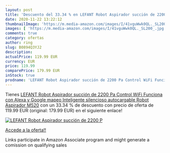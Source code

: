 ```yaml
---
layout: post
title: 'Descuento del 33.34 % en LEFANT Robot Aspirador succión de 2200 P'
date: 2020-11-22 13:22:12
thumbnailImage: 'https://m.media-amazon.com/images/I/41vguWwk0QL._SL200_.jpg'
images: [ 'https://m.media-amazon.com/images/I/41vguWwk0QL._SL200_.jpg' ]
comments: true
category: ofertas
author: ring
slug: B0894Q3YJ2
description:
actualPrice: 119.99 EUR
currency: EUR
price: 119.99
comparePrice: 179.99 EUR
inStock: true
prodname: 'LEFANT Robot Aspirador succión de 2200 Pa Control WiFi Funciona con Alexa y Google mapeo Inteligente silencioso autocargable  Robot Aspirador M520'
---
```


Tienes [LEFANT Robot Aspirador succión de 2200 Pa Control WiFi Funciona con Alexa y Google mapeo Inteligente silencioso autocargable  Robot Aspirador M520](https://www.amazon.es/dp/B0894Q3YJ2/?tag=tolees-21) con un 33.34 % de descuento con precio de oferta de 119.99 EUR (original: 179.99 EUR) en el siguiente enlace!

[![LEFANT Robot Aspirador succión de 2200 P](https://m.media-amazon.com/images/I/41vguWwk0QL._SL200_.jpg)](https://www.amazon.es/dp/B0894Q3YJ2/?tag=tolees-21)

[Accede a la oferta!!](https://www.amazon.es/dp/B0894Q3YJ2/?tag=tolees-21)

Links participate in Amazon Associate program and might generate a comission on qualifying sales


